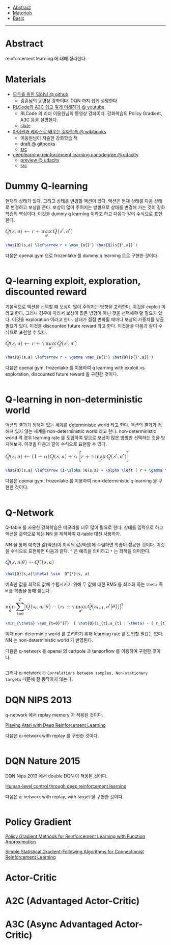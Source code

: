 - [Abstract](#abstract)
- [Materials](#materials)
- [Basic](#basic)
 
----

# Abstract

reinforcement learning 에 대해 정리한다.

# Materials

* [모두를 위한 딥러닝 @ github](https://hunkim.github.io/ml/)
  * 김훈님의 동영상 강좌이다. DQN 까지 쉽게 설명한다.
* [RLCode와 A3C 쉽고 깊게 이해하기 @ youtube](https://www.youtube.com/watch?v=gINks-YCTBs)
  * RLCode 의 리더 이웅원님의 동영상 강좌이다. 강화학습의 Policy Gradient, A3C 등을 설명한다.
  * [slide](https://www.slideshare.net/WoongwonLee/rlcode-a3c)
* [파이썬과 케라스로 배우는 강화학습 @ wikibooks](http://wikibook.co.kr/reinforcement-learning/)
  * 이웅원님이 저술한 강화학습 책
  * [draft @ gitbooks](https://dnddnjs.gitbooks.io/rl/)
  * [src](https://github.com/rlcode/reinforcement-learning)
* [deeplearning reinforcement learning nanodegree @ udacity](https://www.udacity.com/course/deep-reinforcement-learning-nanodegree--nd893) 
  * [preview @ udacity](https://www.udacity.com/course/ud893-preview) 
  * [src](https://github.com/udacity/deep-reinforcement-learning)

# Dummy Q-learning

현재의 상태가 있다. 그리고 상태를 변경할 액션이 있다. 액션은 현재 상태를 다음 상태로 변경하고 보상을 준다. 보상이 많이 주어지는 방향으로 상태를 변경해 가는 것이 강화 학습의 핵심이다. 이것을 dummy q learning 이라고 하고 다음과 같이 수식으로 표현한다.

![](img/dummy_q_learning_eq.png)

```latex
\hat{Q}(s,a) \leftarrow r + \max_{a{}'} \hat{Q}(s{}',a{}') 
```

다음은 openai gym 으로 frozenlake 를 dummy q learning 으로 구현한 것이다.

```python

```

# Q-learning exploit, exploration, discounted reward

기본적으로 액션을 선택할 때 보상이 많이 주어지는 방향을 고려한다. 이것을 exploit 이라고 한다. 그러나 경우에 따라서 보상이 많은 방향이 아닌 것을 선택해야 할 필요가 있다. 이것을 exploration 이라고 한다. 상태가 점점 변화될 때마다 보상의 가중치를 낮출 필요가 있다. 이것을 discounted future reward 라고 한다. 이것들을 다음과 같이 수식으로 표현할 수 있다.

![](img/adv_q_learning_eq.png)

```latex
\hat{Q}(s,a) \leftarrow r + \gamma \max_{a{}'} \hat{Q}(s{}',a{}') 
```

다음은 openai gym, frozenlake 를 이용하여 q learning with exploit vs exploration, discounted future reward 을 구현한 것이다.

```python
```

# Q-learning in non-deterministic world

액션의 결과가 정해져 있는 세계를 deterministic world 라고 한다. 액션의 결과가 정해져 있지 않는 세계를 non-deterministic world 라고 한다. non-deterministic world 의 경우 learning rate 를 도입하여 앞으로 보상이 많은 방향만 선택하는 것을 방지해보자. 이것을 다음과 같이 수식으로 표현할 수 있다.

![](img/nondeterministic_q_learning_eq.png)

```latex
\hat{Q}(s,a) \leftarrow (1-\alpha )Q(s,a) + \alpha \left [ r + \gamma \max_{a{}'} Q(s{}',a{}')  \right ]
```

다음은 openai gym, frozenlake 를 이용하여 non-deterministic q learning 을 구현한 것이다.

```python
```

# Q-Network

Q-table 를 사용한 강화학습은 메모리를 너무 많이 필요로 한다. 상태를 입력으로 하고 액션을 출력으로 하는 NN 을 제작하여 Q-table 대신 사용하자. 

NN 을 통해 예측한 값(액션)이 최적의 값(액션)에 수렴하면 학습이 성공한 것이다. 이것을 수식으로 표현하면 다음과 같다. `^` 은 예측을 의미하고 `*` 는 최적을 의미한다.

![](img/q_network_eq_1.png)

```latex
\hat{Q}(s,a|\theta) \sim  Q^{*}(s, a)
```

예측한 값을 최적의 값에 수렴시키기 위해 두 값에 대한 RMS 를 최소화 하는 `theta` 즉 `W` 를 학습을 통해 찾는다.

![](img/q_network_eq_2.png)

```latex
\min_{\theta} \sum_{t=0}^{T}  [ \hat{Q}(s_{t},a_{t} | \theta) - ( r_{t} + \gamma \max_{a{'}} \hat{Q}(s_{t+1},a{'} | \theta) ) ]^{2}
```

이때 non-determinic world 를 고려하기 위해 learning rate 를 도입할 필요는 없다. NN 는 non-deterministic world 가 반영된다.

다음은 q-network 를 openai 의 cartpole 과 tensorflow 를 이용하여 구현한 것이다.

```python
```

그러나 q-network 는 `Correlations between samples, Non-stationary targets` 때문에 잘 동작하지 않는다.

# DQN NIPS 2013

q-network 에서 replay memory 가 적용된 것이다.

[Playing Atari with Deep Reinforcement Learning](https://arxiv.org/abs/1312.5602)

다음은 q-network with replay 를 구현한 것이다.

```py
```

# DQN Nature 2015

DQN Nips 2013 에서 double DQN 이 적용된 것이다.

[Human-level control through deep reinforcement
learning](https://storage.googleapis.com/deepmind-media/dqn/DQNNaturePaper.pdf)

다음은 q-network with replay, with target 을 구현한 것이다.

```python
```

# Policy Gradient

[Policy Gradient Methods for
Reinforcement Learning with Function
Approximation](https://papers.nips.cc/paper/1713-policy-gradient-methods-for-reinforcement-learning-with-function-approximation.pdf)

[Simple Statistical Gradient-Following Algorithms for Connectionist Reinforcement Learning](http://www-anw.cs.umass.edu/~barto/courses/cs687/williams92simple.pdf)


# Actor-Critic

# A2C (Advantaged Actor-Critic)



# A3C (Async Advantaged Actor-Critic)
